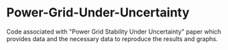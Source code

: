 # Power-Grid-Under-Uncertainty
Code associated with "Power Grid Stability Under Uncertainty" paper which provides data and the necessary data to reproduce the results and graphs.
